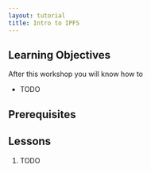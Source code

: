 ```yaml
---
layout: tutorial
title: Intro to IPFS
---
```


## Learning Objectives

After this workshop you will know how to

* TODO

## Prerequisites


## Lessons

1. TODO
